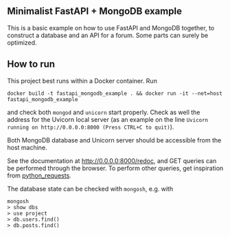 ## Minimalist FastAPI + MongoDB example

This is a basic example on how to use FastAPI and MongoDB together, to construct a database and an API for a forum. Some parts can surely be optimized.

## How to run

This project best runs within a Docker container. Run

```
docker build -t fastapi_mongodb_example . && docker run -it --net=host fastapi_mongodb_example
```

and check both `mongod` and `unicorn` start properly. Check as well the address for the Uvicorn local server (as an example on the line `Uvicorn running on http://0.0.0.0:8000 (Press CTRL+C to quit)`).

Both MongoDB database and Unicorn server should be accessible from the host machine.

See the documentation at http://0.0.0.0:8000/redoc, and GET queries can be performed through the browser. To perform other queries, get inspiration from [python_requests](python_requests.py).

The database state can be checked with `mongosh`, e.g. with
```
mongosh
> show dbs
> use project
> db.users.find()
> db.posts.find()
```

